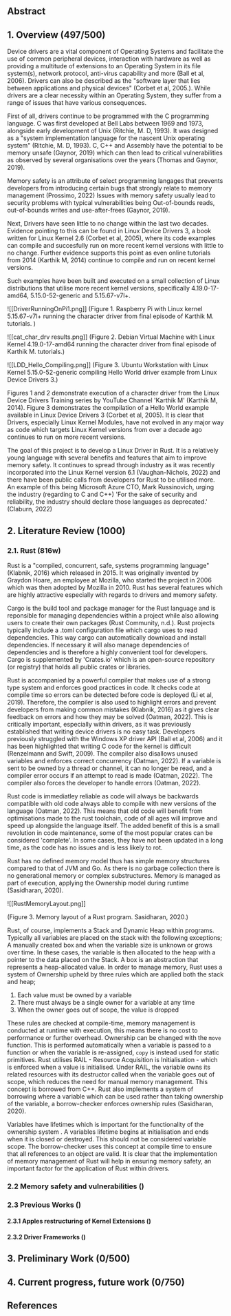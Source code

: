 ## Abstract

## 1. Overview (497/500)
Device drivers are a vital component of Operating Systems and facilitate the use of common peripheral devices, interaction with hardware as well as providing a multitude of extensions to an Operating System in its file system(s), network protocol, anti-virus capability and more (Ball et al, 2006). Drivers can also be described as the "software layer that lies between applications and physical devices" (Corbet et al, 2005.). While drivers are a clear necessity within an Operating System, they suffer from a range of issues that have various consequences.

First of all, drivers continue to be programmed with the C programming language. C was first developed at Bell Labs between 1969 and 1973, alongside early development of Unix (Ritchie, M. D, 1993). It was designed as a "system implementation language for the nascent Unix operating system" (Ritchie, M. D, 1993). C, C++ and Assembly have the potential to be memory unsafe (Gaynor, 2019) which can then lead to critical vulnerabilities as observed by several organisations over the years (Thomas and Gaynor, 2019).

Memory safety is an attribute of select programming langages that prevents developers from introducing certain bugs that strongly relate to memory management (Prossimo, 2022) Issues with memory safety usually lead to security problems with typical vulnerabilities being Out-of-bounds reads, out-of-bounds writes and use-after-frees (Gaynor, 2019).

Next, Drivers have seen little to no change within the last two decades. Evidence pointing to this can be found in Linux Device Drivers 3,  a book written for Linux Kernel 2.6 (Corbet et al, 2005), where its code examples can compile and succesfully run on more recent kernel versions with little to no change. Further evidence supports this point as even online tutorials from 2014 (Karthik M, 2014) continue to compile and run on recent kernel versions. 

Such examples have been built and executed on a small collection of Linux distributions that utilise more recent kernel versions, specifically 4.19.0-17-amd64, 5.15.0-52-generic and 5.15.67-v7l+. 

![[DriverRunningOnPi1.png]]
(Figure 1. Raspberry Pi with Linux kernel 5.15.67-v7l+ running the character driver from final episode of Karthik M. tutorials. )

![[cat_char_drv results.png]]
(Figure 2. Debian Virtual Machine with Linux Kernel 4.19.0-17-amd64 running the character driver from final episode of Karthik M. tutorials.)

![[LDD_Hello_Compiling.png]]
(Figure 3. Ubuntu Workstation with Linux Kernel 5.15.0-52-generic compiling Hello World driver example from Linux Device Drivers 3.)

Figures 1 and 2 demonstrate execution of a character driver from the Linux Device Drivers Training series by YouTube Channel 'Karthik M' (Karthik M, 2014). Figure 3 demonstrates the compilation of a Hello World example available in Linux Device Drivers 3 (Corbet et al, 2005). It is clear that Drivers, especially Linux Kernel Modules, have not evolved in any major way as code which targets Linux Kernel versions from over a decade ago continues to run on more recent versions.

The goal of this project is to develop a Linux Driver in Rust. It is a relatively young language with several benefits and features that aim to improve memory safety. It continues to spread through industry as it was recently incorporated into the Linux Kernel version 6.1 (Vaughan-Nichols, 2022) and there have been public calls from developers for Rust to be utilised more. An example of this being Microsoft Azure CTO, Mark Russinovich, urging the industry (regarding to C and C++) 'For the sake of security and reliability, the industry should declare those languages as deprecated.' (Claburn, 2022)

## 2. Literature Review (1000)

### 2.1. Rust (816w)
Rust is a "compiled, concurrent, safe, systems programming language" (Klabnik, 2016) which released in 2015. It was originally invented by Graydon Hoare, an employee at Mozilla, who started the project in 2006 which was then adopted by Mozilla in 2010. Rust has several features which are highly attractive especially with regards to drivers and memory safety. 

Cargo is the build tool and package manager for the Rust language and is reponsible for managing dependencies within a project while also allowing users to create their own packages (Rust Community, n.d.). Rust projects typically include a .toml configuration file which cargo uses to read dependencies. This way cargo can automatically download and install dependencies. If necessary it will also manage dependencies of dependencies and is therefore a highly convenient tool for developers. Cargo is supplemented by 'Crates.io' which is an open-source repository (or registry) that holds all public crates or libraries. 

Rust is accompanied by a powerful compiler that makes use of a strong type system and enforces good practices in code. It checks code at compile time so errors can be detected before code is deployed (Li et al, 2019).  Therefore, the compiler is also used to highlight errors and prevent developers from making common mistakes (Klabnik, 2016) as it gives clear feedback on errors and how they may be solved (Oatman, 2022). This is critically important, especially within drivers, as it was previously established that writing device drivers is no easy task. Developers previously struggled with the Windows XP driver API (Ball et al, 2006) and it has been highlighted that writing C code for the kernel is difficult (Renzelmann and Swift, 2009). The compiler also disallows unused variables and enforces correct concurrency (Oatman, 2022). If a variable is sent to be owned by a thread or channel, it can no longer be read, and a compiler error occurs if an attempt to read is made (Oatman, 2022). The compiler also forces the developer to handle errors (Oatman, 2022).

Rust code is immediatley reliable as code will always be backwards compatible with old code always able to compile with new versions of the language (Oatman, 2022). This means that old code will benefit from optimisations made to the rust toolchain, code of all ages will improve and speed up alongside the language itself. The added benefit of this is a small revolution in code maintenance, some of the most popular crates can be considered 'complete'. In some cases, they have not been updated in a long time, as the code has no issues and is less likely to rot. 

Rust has no defined memory model thus has simple memory structures compared to that of JVM and Go. As there is no garbage collection there is no generational memory or complex substructures. Memory is managed as part of execution, applying the Ownership model during runtime (Sasidharan, 2020). 

![[RustMemoryLayout.png]]

(Figure 3. Memory layout of a Rust program. Sasidharan, 2020.)

Rust, of course, implements a Stack and Dynamic Heap within programs. Typically all variables are placed on the stack with the following exceptions; A manually created box and when the variable size is unknown or grows over time. In these cases, the variable is then allocated to the heap with a pointer to the data placed on the Stack. A box is an abstraction that represents a heap-allocated value. In order to manage memory, Rust uses a system of Ownership upheld by three rules which are applied both the stack and heap; 

1. Each value must be owned by a variable
2. There must always be a single owner for a variable at any time
3. When the owner goes out of scope, the value is dropped

These rules are checked at compile-time, memory management is conducted at runtime with execution, this means there is no cost to performance or further overhead. Ownership can be changed with the `move`  function. This is performed automatically when a variable is passed to a function or when the variable is re-assigned, `copy` is instead used for static primitives. Rust utilises RAIL - Resource Acquisition is Initialisation - which is enforced when a value is initialised. Under RAIL, the variable owns its related resources with its destructor called when the variable goes out of scope, which reduces the need for manual memory management. This concept is borrowed from C++. Rust also implements a system of borrowing where a variable which can be used rather than taking ownership of the variable, a borrow-checker enforces ownership rules (Sasidharan, 2020).

Variables have lifetimes which is important for the functionality of the ownership system . A variables lifetime begins at initialisation and ends when it is closed or destroyed. This should not be considered variable scope. The borrow-checker uses this concept at compile time to ensure that all references to an object are valid. It is clear that the implementation of memory management of Rust will help in ensuring memory safety, an important factor for the application of Rust within drivers. 

### 2.2 Memory safety and vulnerabilities ()

### 2.3 Previous Works ()

#### 2.3.1 Apples restructuring of Kernel Extensions ()

#### 2.3.2 Driver Frameworks ()

## 3. Preliminary Work (0/500)

## 4. Current progress, future work (0/750)

## References